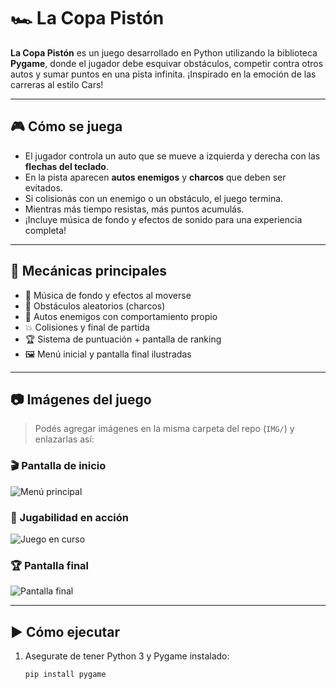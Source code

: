 # 🏎️ La Copa Pistón

**La Copa Pistón** es un juego desarrollado en Python utilizando la biblioteca **Pygame**, donde el jugador debe esquivar obstáculos, competir contra otros autos y sumar puntos en una pista infinita. ¡Inspirado en la emoción de las carreras al estilo Cars!

---

## 🎮 Cómo se juega

- El jugador controla un auto que se mueve a izquierda y derecha con las **flechas del teclado**.
- En la pista aparecen **autos enemigos** y **charcos** que deben ser evitados.
- Si colisionás con un enemigo o un obstáculo, el juego termina.
- Mientras más tiempo resistas, más puntos acumulás.
- ¡Incluye música de fondo y efectos de sonido para una experiencia completa!

---

## 🧩 Mecánicas principales

- 🎵 Música de fondo y efectos al moverse
- 🛑 Obstáculos aleatorios (charcos)
- 🚗 Autos enemigos con comportamiento propio
- 💥 Colisiones y final de partida
- 🏆 Sistema de puntuación + pantalla de ranking
- 🖼️ Menú inicial y pantalla final ilustradas

---

## 📷 Imágenes del juego

> Podés agregar imágenes en la misma carpeta del repo (`IMG/`) y enlazarlas así:

### 🎬 Pantalla de inicio
![Menú principal](IMG/menu.png)

### 🏁 Jugabilidad en acción
![Juego en curso](IMG/juego.png)

### 🏆 Pantalla final
![Pantalla final](IMG/final.jpeg)

---

## ▶️ Cómo ejecutar

1. Asegurate de tener Python 3 y Pygame instalado:
   ```bash
   pip install pygame